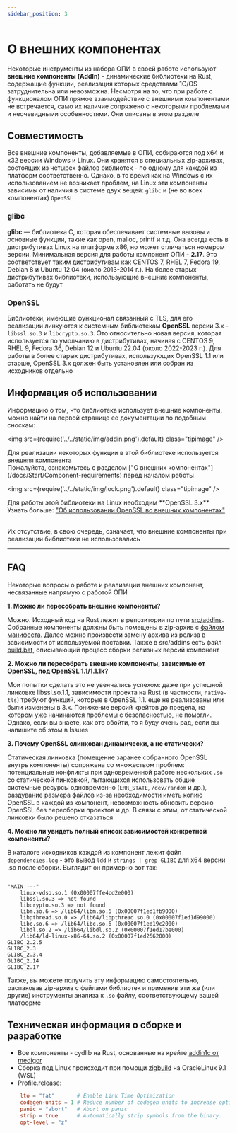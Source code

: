 ```yaml
---
sidebar_position: 3
---
```


# О внешних компонентах

Некоторые инструменты из набора ОПИ в своей работе используют **внешние компоненты (AddIn)** - динамические библиотеки на Rust, содержащие функции, реализация которых средствами 1С/OS затруднительна или невозможна. Несмотря на то, что при работе с функционалом ОПИ прямое взаимодействие с внешними компонентами не встречается, само их наличие сопряжено с некоторыми проблемами и неочевидными особенностями. Они описаны в этом разделе

## Совместимость

Все внешние компоненты, добавляемые в ОПИ, собираются под x64 и x32 версии Windows и Linux. Они хранятся в специальных zip-архивах, состоящих из четырех файлов библиотек - по одному для каждой из платформ соответственно. Однако, в то время как на Windows с их использованием не возникает проблем, на Linux эти компоненты зависимы от наличия в системе двух вещей: `glibc` и (не во всех компонентах) `OpenSSL` 

### glibc

**glibc** — библиотека C, которая обеспечивает системные вызовы и основные функции, такие как open, malloc, printf и т.д. Она всегда есть в дистрибутивах Linux на платформе x86, но может отличаться номером версии. Минимальная версия для работы компонент ОПИ - **2.17**. Это соответствует таким дистрибутивам как CENTOS 7, RHEL 7, Fedora 19, Debian 8 и Ubuntu 12.04 (около 2013-2014 г.). На более старых дистрибутивах библиотеки, использующие внешние компоненты, работать не будут

### OpenSSL

Библиотеки, имеющие функционал связанный с TLS, для его реализации линкуются к системным библиотекам **OpenSSL** версии 3.x - `libssl.so.3` и `libcrypto.so.3`. Это относительно новая версия, которая используется по умолчанию в дистрибутивах, начиная с CENTOS 9, RHEL 9, Fedora 36, Debian 12 и Ubuntu 22.04 (около 2022-2023 г.). Для работы в более старых дистрибутивах, использующих OpenSSL 1.1 или старше, OpenSSL 3.x должен быть установлен или собран из исходников отдельно

## Информация об использовании

Информацию о том, что библиотека использует внешние компоненты, можно найти на первой странице ее документации по подобным сноскам:

<div class="theme-admonition theme-admonition-info admonition_node_modules-@docusaurus-theme-classic-lib-theme-Admonition-Layout-styles-module alert alert--info">

<img src={require('../../static/img/addin.png').default} class="tipimage" />
<div class="addin">Для реализации некоторых функции в этой библиотеке используется внешняя компонента <br/>
Пожалуйста, ознакомьтесь с разделом ["О внешних компонентах"](/docs/Start/Component-requirements) перед началом работы</div>
</div>


<div class="theme-admonition theme-admonition-caution admonition_node_modules-@docusaurus-theme-classic-lib-theme-Admonition-Layout-styles-module alert alert--warning">

<img src={require('../../static/img/lock.png').default} class="tipimage" />
<div class="addin">Для работы этой библиотеки на Linux необходим **OpenSSL 3.x** <br/>
Узнать больше: <a href="/docs/Start/Component-requirements#openssl" class="orangelink">"Об использовании OpenSSL во внешних компонентах"</a></div>
</div>

<br/>

Их отсутствие, в свою очередь, означает, что внешние компоненты при реализации библиотеки не использовались

<hr/>

## FAQ

Некоторые вопросы о работе и реализации внешних компонент, несвязанные напрямую с работой ОПИ

**1. Можно ли пересобрать внешние компоненты?**

Можно. Исходный код на Rust лежит в репозитории по пути [src/addins](https://github.com/Bayselonarrend/OpenIntegrations/tree/main/src/addins). Собранные компоненты должны быть помещены в zip-архив с [файлом манифеста](https://github.com/Bayselonarrend/OpenIntegrations/blob/main/src/addins/MANIFEST.XML). Далее можно произвести замену архива из релиза в зависимости от используемой поставки. Также в src/addins есть файл [build.bat](https://github.com/Bayselonarrend/OpenIntegrations/blob/main/src/addins/build.bat), описывающий процесс сборки релизных версий компонент

**2. Можно ли пересобрать внешние компоненты, зависимые от OpenSSL, под OpenSSL 1.1/1.1.1k?**

Мои попытки сделать это не увенчались успехом: даже при успешной линковке libssl.so.1.1, зависимости проекта на Rust (в частности, `native-tls`) требуют функций, которые в OpenSSL 1.1. еще не реализованы или были изменены в 3.x. Понижение версий крейтов до предела, на котором уже начинаются проблемы с безопасностью, не помогли. Однако, если вы знаете, как это обойти, то я буду очень рад, если вы напишите об этом в Issues

**3. Почему OpenSSL слинкован динамически, а не статически?**

Статическая линковка (помещение заранее собранного OpenSSL внутрь компоненты) сопряжена со множеством проблем: потенциальные конфликты при одновременной работе нескольких `.so` со статической линковкой, пытающихся использовать общие системные ресурсы одновременно (`ERR_STATE`, `/dev/random` и др.), раздувание размера файлов из-за необходимости иметь копию OpenSSL в каждой из компонент, невозможность обновить версию OpenSSL без пересборки проектов и др. В связи с этим, от статической линковки было решено отказаться

**4. Можно ли увидеть полный список зависимостей конкретной компоненты?**

В каталоге исходников каждой из компонент лежит файл `dependencies.log` - это вывод `ldd` и `strings | grep GLIBC` для x64 версии .so после сборки. Выглядит он примерно вот так:

```

"MAIN ---" 
	linux-vdso.so.1 (0x00007ffe4cd2e000)
	libssl.so.3 => not found
	libcrypto.so.3 => not found
	libm.so.6 => /lib64/libm.so.6 (0x00007f1ed1fb9000)
	libpthread.so.0 => /lib64/libpthread.so.0 (0x00007f1ed1d99000)
	libc.so.6 => /lib64/libc.so.6 (0x00007f1ed19c2000)
	libdl.so.2 => /lib64/libdl.so.2 (0x00007f1ed17be000)
	/lib64/ld-linux-x86-64.so.2 (0x00007f1ed2562000)
GLIBC_2.2.5
GLIBC_2.3
GLIBC_2.3.4
GLIBC_2.14
GLIBC_2.17

```

Также, вы можете получить эту информацию самостоятельно, распаковав zip-архив с файлами библиотек и применив эти же (или другие) инструменты анализа к `.so` файлу, соответствующему вашей платформе


## Техническая информация о сборке и разработке 

+ Все компоненты - cydlib на Rust, основанные на крейте [addin1c от medigor](https://crates.io/crates/addin1c)
+ Сборка под Linux происходит при помощи [zigbuild](https://github.com/rust-cross/cargo-zigbuild) на OracleLinux 9.1 (WSL)
+ Profile.release:
```toml
    lto = "fat"       # Enable Link Time Optimization
    codegen-units = 1 # Reduce number of codegen units to increase optimizations.
    panic = "abort"   # Abort on panic
    strip = true      # Automatically strip symbols from the binary.
    opt-level = "z"
```

